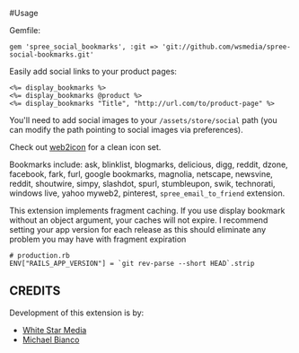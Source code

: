 #Usage

Gemfile:

	gem 'spree_social_bookmarks', :git => 'git://github.com/wsmedia/spree-social-bookmarks.git'

Easily add social links to your product pages:

	<%= display_bookmarks %>
	<%= display_bookmarks @product %>
	<%= display_bookmarks "Title", "http://url.com/to/product-page" %>

You'll need to add social images to your `/assets/store/social` path (you can modify the path pointing to social images via preferences).  

Check out [web2icon](http://www.fasticon.com/free-icons-social-media-vector-icons-2012/) for a clean icon set.

Bookmarks include: ask, blinklist, blogmarks, delicious, digg, reddit, dzone, facebook, fark, furl, google bookmarks, magnolia, netscape, newsvine, reddit, shoutwire, simpy, slashdot, spurl, stumbleupon, swik, technorati, windows live, yahoo myweb2, pinterest, `spree_email_to_friend` extension.

This extension implements fragment caching. If you use display bookmark without an object argument, your caches will not expire. I recommend setting your app version for each release as this should eliminate any problem you may have with fragment expiration
	
	# production.rb
	ENV["RAILS_APP_VERSION"] = `git rev-parse --short HEAD`.strip

CREDITS
--------

Development of this extension is by:  

* [White Star Media][1]
* [Michael Bianco][2]

[1]: http://www.whitestarmedia.co.uk/
[2]: http://mabblog.com/
